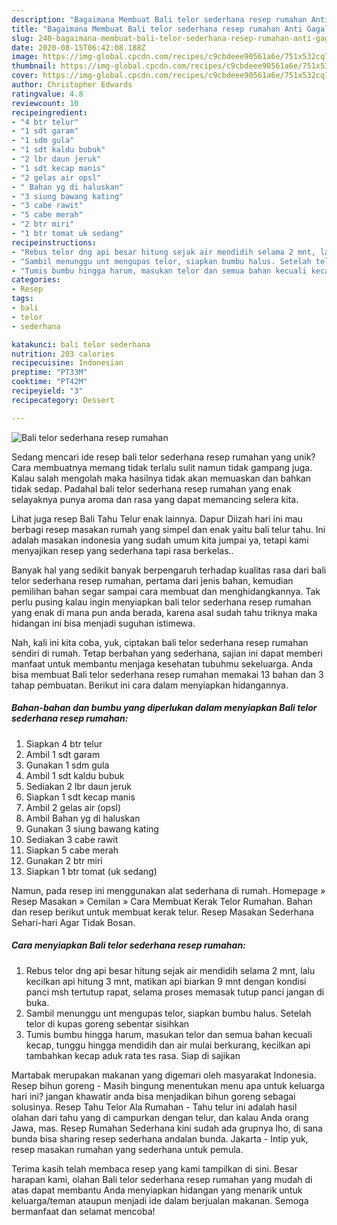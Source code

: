 ```yaml
---
description: "Bagaimana Membuat Bali telor sederhana resep rumahan Anti Gagal"
title: "Bagaimana Membuat Bali telor sederhana resep rumahan Anti Gagal"
slug: 240-bagaimana-membuat-bali-telor-sederhana-resep-rumahan-anti-gagal
date: 2020-08-15T06:42:08.188Z
image: https://img-global.cpcdn.com/recipes/c9cbdeee90561a6e/751x532cq70/bali-telor-sederhana-resep-rumahan-foto-resep-utama.jpg
thumbnail: https://img-global.cpcdn.com/recipes/c9cbdeee90561a6e/751x532cq70/bali-telor-sederhana-resep-rumahan-foto-resep-utama.jpg
cover: https://img-global.cpcdn.com/recipes/c9cbdeee90561a6e/751x532cq70/bali-telor-sederhana-resep-rumahan-foto-resep-utama.jpg
author: Christopher Edwards
ratingvalue: 4.8
reviewcount: 10
recipeingredient:
- "4 btr telur"
- "1 sdt garam"
- "1 sdm gula"
- "1 sdt kaldu bubuk"
- "2 lbr daun jeruk"
- "1 sdt kecap manis"
- "2 gelas air opsl"
- " Bahan yg di haluskan"
- "3 siung bawang kating"
- "3 cabe rawit"
- "5 cabe merah"
- "2 btr miri"
- "1 btr tomat uk sedang"
recipeinstructions:
- "Rebus telor dng api besar hitung sejak air mendidih selama 2 mnt, lalu kecilkan api hitung 3 mnt, matikan api biarkan 9 mnt dengan kondisi panci msh tertutup rapat, selama proses memasak tutup panci jangan di buka."
- "Sambil menunggu unt mengupas telor, siapkan bumbu halus. Setelah telor di kupas goreng sebentar sisihkan"
- "Tumis bumbu hingga harum, masukan telor dan semua bahan kecuali kecap, tunggu hingga mendidih dan air mulai berkurang, kecilkan api tambahkan kecap aduk rata tes rasa. Siap di sajikan"
categories:
- Resep
tags:
- bali
- telor
- sederhana

katakunci: bali telor sederhana 
nutrition: 203 calories
recipecuisine: Indonesian
preptime: "PT33M"
cooktime: "PT42M"
recipeyield: "3"
recipecategory: Dessert

---
```



![Bali telor sederhana resep rumahan](https://img-global.cpcdn.com/recipes/c9cbdeee90561a6e/751x532cq70/bali-telor-sederhana-resep-rumahan-foto-resep-utama.jpg)

Sedang mencari ide resep bali telor sederhana resep rumahan yang unik? Cara membuatnya memang tidak terlalu sulit namun tidak gampang juga. Kalau salah mengolah maka hasilnya tidak akan memuaskan dan bahkan tidak sedap. Padahal bali telor sederhana resep rumahan yang enak selayaknya punya aroma dan rasa yang dapat memancing selera kita.

Lihat juga resep Bali Tahu Telur enak lainnya. Dapur Diizah hari ini mau berbagi resep masakan rumah yang simpel dan enak yaitu bali telur tahu. Ini adalah masakan indonesia yang sudah umum kita jumpai ya, tetapi kami menyajikan resep yang sederhana tapi rasa berkelas..

Banyak hal yang sedikit banyak berpengaruh terhadap kualitas rasa dari bali telor sederhana resep rumahan, pertama dari jenis bahan, kemudian pemilihan bahan segar sampai cara membuat dan menghidangkannya. Tak perlu pusing kalau ingin menyiapkan bali telor sederhana resep rumahan yang enak di mana pun anda berada, karena asal sudah tahu triknya maka hidangan ini bisa menjadi suguhan istimewa.


Nah, kali ini kita coba, yuk, ciptakan bali telor sederhana resep rumahan sendiri di rumah. Tetap berbahan yang sederhana, sajian ini dapat memberi manfaat untuk membantu menjaga kesehatan tubuhmu sekeluarga. Anda bisa membuat Bali telor sederhana resep rumahan memakai 13 bahan dan 3 tahap pembuatan. Berikut ini cara dalam menyiapkan hidangannya.

<!--inarticleads1-->

##### Bahan-bahan dan bumbu yang diperlukan dalam menyiapkan Bali telor sederhana resep rumahan:

1. Siapkan 4 btr telur
1. Ambil 1 sdt garam
1. Gunakan 1 sdm gula
1. Ambil 1 sdt kaldu bubuk
1. Sediakan 2 lbr daun jeruk
1. Siapkan 1 sdt kecap manis
1. Ambil 2 gelas air (opsl)
1. Ambil  Bahan yg di haluskan
1. Gunakan 3 siung bawang kating
1. Sediakan 3 cabe rawit
1. Siapkan 5 cabe merah
1. Gunakan 2 btr miri
1. Siapkan 1 btr tomat (uk sedang)


Namun, pada resep ini menggunakan alat sederhana di rumah. Homepage » Resep Masakan » Cemilan » Cara Membuat Kerak Telor Rumahan. Bahan dan resep berikut untuk membuat kerak telur. Resep Masakan Sederhana Sehari-hari Agar Tidak Bosan. 

<!--inarticleads2-->

##### Cara menyiapkan Bali telor sederhana resep rumahan:

1. Rebus telor dng api besar hitung sejak air mendidih selama 2 mnt, lalu kecilkan api hitung 3 mnt, matikan api biarkan 9 mnt dengan kondisi panci msh tertutup rapat, selama proses memasak tutup panci jangan di buka.
1. Sambil menunggu unt mengupas telor, siapkan bumbu halus. Setelah telor di kupas goreng sebentar sisihkan
1. Tumis bumbu hingga harum, masukan telor dan semua bahan kecuali kecap, tunggu hingga mendidih dan air mulai berkurang, kecilkan api tambahkan kecap aduk rata tes rasa. Siap di sajikan


Martabak merupakan makanan yang digemari oleh masyarakat Indonesia. Resep bihun goreng - Masih bingung menentukan menu apa untuk keluarga hari ini? jangan khawatir anda bisa menjadikan bihun goreng sebagai solusinya. Resep Tahu Telor Ala Rumahan - Tahu telur ini adalah hasil olahan dari tahu yang di campurkan dengan telur, dan kalau Anda orang Jawa, mas. Resep Rumahan Sederhana kini sudah ada grupnya lho, di sana bunda bisa sharing resep sederhana andalan bunda. Jakarta - Intip yuk, resep masakan rumahan yang sederhana untuk pemula. 

Terima kasih telah membaca resep yang kami tampilkan di sini. Besar harapan kami, olahan Bali telor sederhana resep rumahan yang mudah di atas dapat membantu Anda menyiapkan hidangan yang menarik untuk keluarga/teman ataupun menjadi ide dalam berjualan makanan. Semoga bermanfaat dan selamat mencoba!
